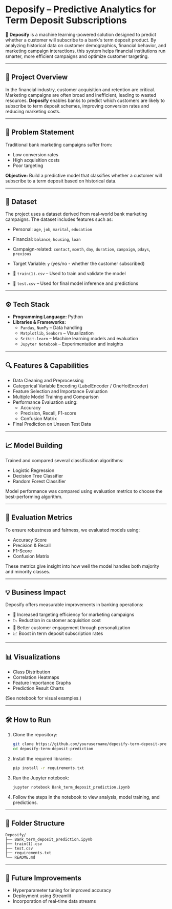 # Deposify – Predictive Analytics for Term Deposit Subscriptions

🎯 **Deposify** is a machine learning-powered solution designed to predict whether a customer will subscribe to a bank's term deposit product. By analyzing historical data on customer demographics, financial behavior, and marketing campaign interactions, this system helps financial institutions run smarter, more efficient campaigns and optimize customer targeting.

---

## 🚀 Project Overview

In the financial industry, customer acquisition and retention are critical. Marketing campaigns are often broad and inefficient, leading to wasted resources. **Deposify** enables banks to predict which customers are likely to subscribe to term deposit schemes, improving conversion rates and reducing marketing costs.

---

## 🧠 Problem Statement

Traditional bank marketing campaigns suffer from:
- Low conversion rates
- High acquisition costs
- Poor targeting

**Objective:** Build a predictive model that classifies whether a customer will subscribe to a term deposit based on historical data.

---

## 🧾 Dataset

The project uses a dataset derived from real-world bank marketing campaigns. The dataset includes features such as:

- Personal: `age`, `job`, `marital`, `education`
- Financial: `balance`, `housing`, `loan`
- Campaign-related: `contact`, `month`, `day`, `duration`, `campaign`, `pdays`, `previous`
- Target Variable: `y` (yes/no - whether the customer subscribed)

- 📁 `train(1).csv` – Used to train and validate the model  
- 📁 `test.csv` – Used for final model inference and predictions

---

## ⚙️ Tech Stack

- **Programming Language:** Python  
- **Libraries & Frameworks:**
  - `Pandas`, `NumPy` – Data handling
  - `Matplotlib`, `Seaborn` – Visualization
  - `Scikit-learn` – Machine learning models and evaluation
  - `Jupyter Notebook` – Experimentation and insights

---

## 🔍 Features & Capabilities

- Data Cleaning and Preprocessing
- Categorical Variable Encoding (LabelEncoder / OneHotEncoder)
- Feature Selection and Importance Evaluation
- Multiple Model Training and Comparison
- Performance Evaluation using:
  - Accuracy
  - Precision, Recall, F1-score
  - Confusion Matrix
- Final Prediction on Unseen Test Data

---

## 📈 Model Building

Trained and compared several classification algorithms:
- Logistic Regression
- Decision Tree Classifier
- Random Forest Classifier

Model performance was compared using evaluation metrics to choose the best-performing algorithm.

---

## 🧪 Evaluation Metrics

To ensure robustness and fairness, we evaluated models using:
- Accuracy Score
- Precision & Recall
- F1-Score
- Confusion Matrix

These metrics give insight into how well the model handles both majority and minority classes.

---

## 💡 Business Impact

Deposify offers measurable improvements in banking operations:
- 🎯 Increased targeting efficiency for marketing campaigns
- 📉 Reduction in customer acquisition cost
- 🤝 Better customer engagement through personalization
- 📈 Boost in term deposit subscription rates

---

## 📊 Visualizations

- Class Distribution
- Correlation Heatmaps
- Feature Importance Graphs
- Prediction Result Charts

(See notebook for visual examples.)

---

## 🛠 How to Run

1. Clone the repository:
   ```bash
   git clone https://github.com/yourusername/deposify-term-deposit-prediction.git
   cd deposify-term-deposit-prediction


2. Install the required libraries:

   ```bash
   pip install -r requirements.txt
   ```

3. Run the Jupyter notebook:

   ```bash
   jupyter notebook Bank_term_deposit_prediction.ipynb
   ```

4. Follow the steps in the notebook to view analysis, model training, and predictions.

---

## 📁 Folder Structure

```
Deposify/
├── Bank_term_deposit_prediction.ipynb
├── train(1).csv
├── test.csv
├── requirements.txt
└── README.md
```

---

## 📌 Future Improvements

* Hyperparameter tuning for improved accuracy
* Deployment using  Streamlit
* Incorporation of real-time data streams


